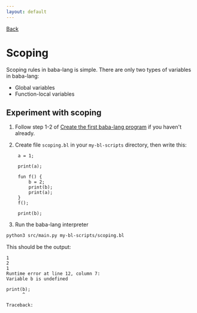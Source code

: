 ```yaml
---
layout: default
---
```



[Back](index.md)


# Scoping

Scoping rules in baba-lang is simple. There are only two types of variables in baba-lang:
- Global variables
- Function-local variables


## Experiment with scoping

1. Follow step 1-2 of [Create the first baba-lang program](hello-world.md#create-the-first-baba-lang-program) if you haven't already.
2. Create file `scoping.bl` in your `my-bl-scripts` directory, then write this:

        a = 1;

        print(a);

        fun f() {
            b = 2;
            print(b);
            print(a);
        }
        f();

        print(b);

3. Run the baba-lang interpreter
```sh
python3 src/main.py my-bl-scripts/scoping.bl
```
This should be the output:
```
1
2
1
Runtime error at line 12, column 7:
Variable b is undefined

print(b);
      ^

Traceback:

```